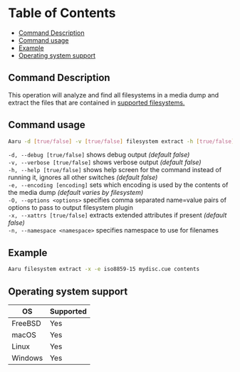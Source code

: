 # Table of Contents

- [Command Description](#command-description)
- [Command usage](#command-usage)
- [Example](#example)
- [Operating system support](#operating-system-support)

## Command Description

This operation will analyze and find all filesystems in a media dump and extract the files that are contained
in [supported filesystems.](https://github.com/aaru-dps/Aaru.Documentation/blob/master/5.0/Filesystems-recognized-by-Aaru.md)

## Command usage

```bash
Aaru -d [true/false] -v [true/false] filesystem extract -h [true/false] -e [encoding] -O <options> -x [true/false] -n <namespace>
```

`-d, --debug [true/false]` shows debug output *(default false)*                
`-v, --verbose [true/false]` shows verbose output *(default false)*                  
`-h, --help [true/false]` shows help screen for the command instead of running it, ignores all other switches *(default
false)*                       
`-e, --encoding [encoding]` sets which encoding is used by the contents of the media dump *(default varies by
filesystem)*        
`-O, --options <options>` specifies comma separated name=value pairs of options to pass to output filesystem
plugin            
`-x, --xattrs [true/false]` extracts extended attributes if present *(default false)*          
`-n, --namespace <namespace>` specifies namespace to use for filenames

## Example

```bash
Aaru filesystem extract -x -e iso8859-15 mydisc.cue contents
```

## Operating system support

| OS | Supported |
|----|-----------|
| FreeBSD | Yes  |
| macOS   | Yes  |
| Linux   | Yes  |
| Windows | Yes  |

